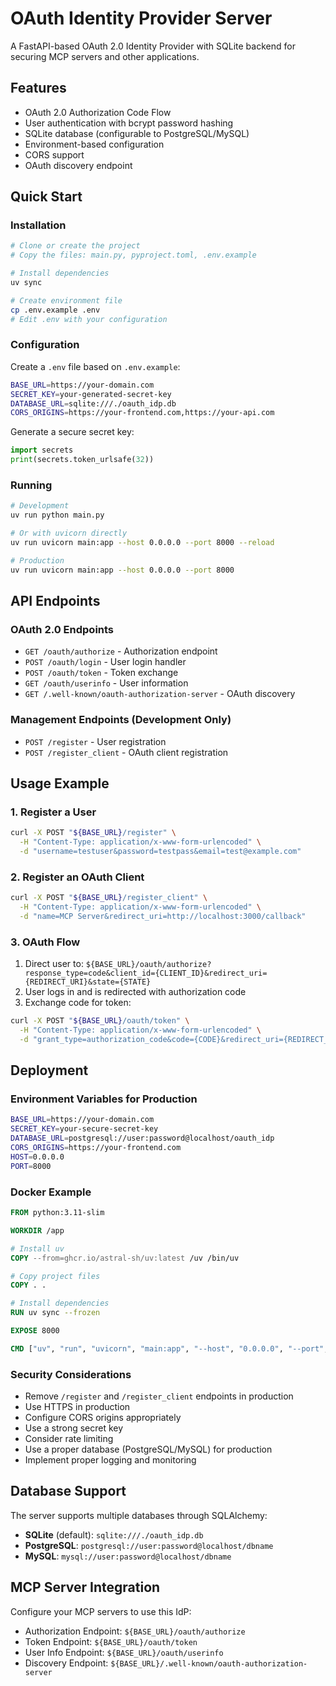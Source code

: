 # OAuth Identity Provider Server

A FastAPI-based OAuth 2.0 Identity Provider with SQLite backend for securing MCP servers and other applications.

## Features

- OAuth 2.0 Authorization Code Flow
- User authentication with bcrypt password hashing
- SQLite database (configurable to PostgreSQL/MySQL)
- Environment-based configuration
- CORS support
- OAuth discovery endpoint

## Quick Start

### Installation

```bash
# Clone or create the project
# Copy the files: main.py, pyproject.toml, .env.example

# Install dependencies
uv sync

# Create environment file
cp .env.example .env
# Edit .env with your configuration
```

### Configuration

Create a `.env` file based on `.env.example`:

```bash
BASE_URL=https://your-domain.com
SECRET_KEY=your-generated-secret-key
DATABASE_URL=sqlite:///./oauth_idp.db
CORS_ORIGINS=https://your-frontend.com,https://your-api.com
```

Generate a secure secret key:
```python
import secrets
print(secrets.token_urlsafe(32))
```

### Running

```bash
# Development
uv run python main.py

# Or with uvicorn directly
uv run uvicorn main:app --host 0.0.0.0 --port 8000 --reload

# Production
uv run uvicorn main:app --host 0.0.0.0 --port 8000
```

## API Endpoints

### OAuth 2.0 Endpoints
- `GET /oauth/authorize` - Authorization endpoint
- `POST /oauth/login` - User login handler
- `POST /oauth/token` - Token exchange
- `GET /oauth/userinfo` - User information
- `GET /.well-known/oauth-authorization-server` - OAuth discovery

### Management Endpoints (Development Only)
- `POST /register` - User registration
- `POST /register_client` - OAuth client registration

## Usage Example

### 1. Register a User
```bash
curl -X POST "${BASE_URL}/register" \
  -H "Content-Type: application/x-www-form-urlencoded" \
  -d "username=testuser&password=testpass&email=test@example.com"
```

### 2. Register an OAuth Client
```bash
curl -X POST "${BASE_URL}/register_client" \
  -H "Content-Type: application/x-www-form-urlencoded" \
  -d "name=MCP Server&redirect_uri=http://localhost:3000/callback"
```

### 3. OAuth Flow
1. Direct user to: `${BASE_URL}/oauth/authorize?response_type=code&client_id={CLIENT_ID}&redirect_uri={REDIRECT_URI}&state={STATE}`
2. User logs in and is redirected with authorization code
3. Exchange code for token:
```bash
curl -X POST "${BASE_URL}/oauth/token" \
  -H "Content-Type: application/x-www-form-urlencoded" \
  -d "grant_type=authorization_code&code={CODE}&redirect_uri={REDIRECT_URI}&client_id={CLIENT_ID}&client_secret={CLIENT_SECRET}"
```

## Deployment

### Environment Variables for Production

```bash
BASE_URL=https://your-domain.com
SECRET_KEY=your-secure-secret-key
DATABASE_URL=postgresql://user:password@localhost/oauth_idp
CORS_ORIGINS=https://your-frontend.com
HOST=0.0.0.0
PORT=8000
```

### Docker Example

```dockerfile
FROM python:3.11-slim

WORKDIR /app

# Install uv
COPY --from=ghcr.io/astral-sh/uv:latest /uv /bin/uv

# Copy project files
COPY . .

# Install dependencies
RUN uv sync --frozen

EXPOSE 8000

CMD ["uv", "run", "uvicorn", "main:app", "--host", "0.0.0.0", "--port", "8000"]
```

### Security Considerations

- Remove `/register` and `/register_client` endpoints in production
- Use HTTPS in production
- Configure CORS origins appropriately
- Use a strong secret key
- Consider rate limiting
- Use a proper database (PostgreSQL/MySQL) for production
- Implement proper logging and monitoring

## Database Support

The server supports multiple databases through SQLAlchemy:

- **SQLite** (default): `sqlite:///./oauth_idp.db`
- **PostgreSQL**: `postgresql://user:password@localhost/dbname`
- **MySQL**: `mysql://user:password@localhost/dbname`

## MCP Server Integration

Configure your MCP servers to use this IdP:

- Authorization Endpoint: `${BASE_URL}/oauth/authorize`
- Token Endpoint: `${BASE_URL}/oauth/token`
- User Info Endpoint: `${BASE_URL}/oauth/userinfo`
- Discovery Endpoint: `${BASE_URL}/.well-known/oauth-authorization-server`
